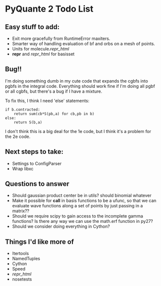 # PyQuante 2 Todo List

## Easy stuff to add:
* Exit more gracefully from RuntimeError maxiters.
* Smarter way of handling evaluation of bf and orbs on a mesh of points.
* Units for molecule._repr_html_
* __repr__ and _repr_html_ for basisset

## Bug!!
I'm doing something dumb in my cute code that expands the cgbfs into
pgbfs in the integral code.  Everything should work fine if I'm doing
all pgbf or all cgbfs, but there's a bug if I have a mixture.

To fix this, I think I need 'else' statements:

    if b.contracted:
        return sum(cb*S(pb,a) for cb,pb in b)
    else:
        return S(b,a)

I don't think this is a big deal for the 1e code, but I think it's a
problem for the 2e code.

## Next steps to take:
* Settings to ConfigParser
* Wrap libxc

## Questions to answer
* Should gaussian product center be in utils? should binomial whatever
* Make it possible for __call__ in basis functions to be a ufunc, so
  that we can evaluate wave functions along a set of points by just
  passing in a matrix??
* Should we require scipy to gain access to the incomplete gamma
  functions? Is there any way we can use the math.erf function in
  py27?
* Should we consider doing everything in Cython?

## Things I'd like more of
* Itertools
* NamedTuples
* Cython
* Speed
* _repr_html_
* nosetests

